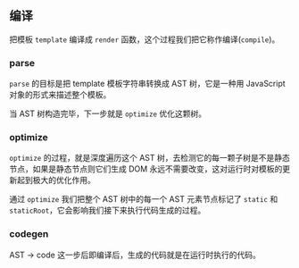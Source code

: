 ## 编译

把模板 `template` 编译成 `render` 函数，这个过程我们把它称作编译(`compile`)。


### parse

`parse` 的目标是把 template 模板字符串转换成 AST 树，它是一种用 JavaScript 对象的形式来描述整个模板。

当 AST 树构造完毕，下一步就是 `optimize` 优化这颗树。


### optimize

`optimize` 的过程，就是深度遍历这个 AST 树，去检测它的每一颗子树是不是静态节点，如果是静态节点则它们生成 DOM 永远不需要改变，这对运行时对模板的更新起到极大的优化作用。

通过 `optimize` 我们把整个 AST 树中的每一个 AST 元素节点标记了 `static` 和 `staticRoot`，它会影响我们接下来执行代码生成的过程。


### codegen

AST -> code 这一步后即编译后，生成的代码就是在运行时执行的代码。
